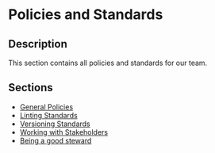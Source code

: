 # Policies and Standards

## Description
This section contains all policies and standards for our team.

## Sections

- [General Policies]()
- [Linting Standards]()
- [Versioning Standards]()
- [Working with Stakeholders]()
- [Being a good steward]()
